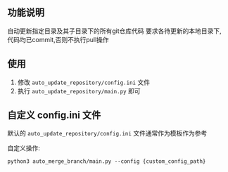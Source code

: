 ## 功能说明

自动更新指定目录及其子目录下的所有git仓库代码 要求各待更新的本地目录下, 代码均已commit,否则不执行pull操作

## 使用

1. 修改 `auto_update_repository/config.ini` 文件
2. 执行 `auto_update_repository/main.py` 即可

## 自定义 config.ini 文件

默认的 `auto_update_repository/config.ini` 文件通常作为模板作为参考

自定义操作:

```shell script
python3 auto_merge_branch/main.py --config {custom_config_path}
```